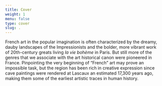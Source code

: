 ```yaml
---
title: Cover
weight: 1
menu: false
type: cover
slug: .
---
```


French art in the popular imagination is often characterized by the dreamy, dauby landscapes of the Impressionists and the bolder, more vibrant work of 20th-century greats living *la vie bohème* in Paris. But still more of the genres that we associate with the art historical canon were pioneered in France. Pinpointing the very beginning of “French” art may prove an impossible task, but the region has been rich in creative expression since cave paintings were rendered at Lascaux an estimated 17,300 years ago, making them some of the earliest artistic traces in human history.
